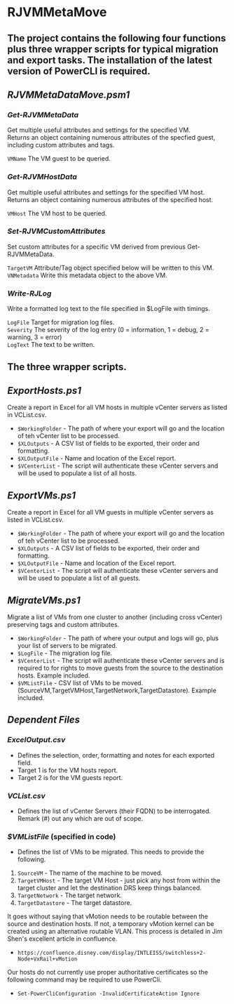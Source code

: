 # RJVMMetaMove

## The project contains the following four functions plus three wrapper scripts for typical migration and export tasks.  The installation of the latest version of PowerCLI is required.

## *RJVMMetaDataMove.psm1*
### *Get-RJVMMetaData*
Get multiple useful attributes and settings for the specified VM.<br>
Returns an object containing numerous attributes of the specfied guest, including custom attributes and tags.

`VMName` The VM guest to be queried.<br>

### *Get-RJVMHostData*
Get multiple useful attributes and settings for the specified VM host.<br>
Returns an object containing numerous attributes of the specified host.

`VMHost` The VM host to be queried.<br>

### *Set-RJVMCustomAttributes*
Set custom attributes for a specific VM derived from previous Get-RJVMMetaData.

`TargetVM` Attribute/Tag object specified below will be written to this VM.<br>
`VNMetadata` Write this metadata object to the above VM.<br>

### *Write-RJLog*
Write a formatted log text to the file specified in $LogFile with timings.

`LogFile` Target for migration log files.<br>
`Severity` The severity of the log entry (0 = information, 1 = debug, 2 = warning, 3 = error)<br>
`LogText` The text to be written.<br>

## The three wrapper scripts.

## *ExportHosts.ps1*
Create a report in Excel for all VM hosts in multiple vCenter servers as listed in VCList.csv.

- `$WorkingFolder` - The path of where your export will go and the location of teh vCenter list to be processed.<br>
- `$XLOutputs` - A CSV list of fields to be exported, their order and formatting.<br>
- `$XLOutputFile` - Name and location of the Excel report.<br>
- `$VCenterList` - The script will authenticate these vCenter servers and will be used to populate a list of all hosts.<br>

## *ExportVMs.ps1*
Create a report in Excel for all VM guests in multiple vCenter servers as listed in VCList.csv.

- `$WorkingFolder` - The path of where your export will go and the location of teh vCenter list to be processed.<br>
- `$XLOutputs` - A CSV list of fields to be exported, their order and formatting.<br>
- `$XLOutputFile` - Name and location of the Excel report.<br>
- `$VCenterList` - The script will authenticate these vCenter servers and will be used to populate a list of all guests.<br>

## *MigrateVMs.ps1*
Migrate a list of VMs from one cluster to another (including cross vCenter) preserving tags and custom attributes.

- `$WorkingFolder` - The path of where your output and logs will go, plus your list of servers to be migrated.<br>
- `$LogFile` - The migration log file.<br>
- `$VCenterList` -  The script will authenticate these vCenter servers and is required to for rights to  move guests from the source to the destination hosts. Example included.<br>
- `$VMListFile` - CSV list of VMs to be moved. (SourceVM,TargetVMHost,TargetNetwork,TargetDatastore). Example included.<br>

## *Dependent Files*
### *ExcelOutput.csv*
- Defines the selection, order, formatting and notes for each exported field.<br>
- Target 1 is for the VM hosts report.<br>
- Target 2 is for the VM guests report.<br>

### *VCList.csv*
- Defines the list of vCenter Servers (their FQDN) to be interrogated.  Remark (#) out any which are out of scope.

### *$VMListFile* (specified in code)
- Defines the list of VMs to be migrated.  This needs to provide the following.
1. `SourceVM` - The name of the machine to be moved.<br>
2. `TargetVMHost` - The target VM Host - just pick any host from within the target cluster and let the destination DRS keep things balanced.<br>
3. `TargetNetwork` - The target network.<br>
4. `TargetDatastore` - The target datastore.<br>

It goes without saying that vMotion needs to be routable between the source and destination hosts.  If not, a temporary vMotion kernel can be created using an alternative routable VLAN.  This process is detailed in Jim Shen's excellent article in confluence.
- `https://confluence.disney.com/display/INTLEISS/switchless+2-Node+VxRail+vMotion`

Our hosts do not currently use proper authoritative certificates so the following command may be required to use PowerCli.
- `Set-PowerCliConfiguration -InvalidCertificateAction Ignore`
